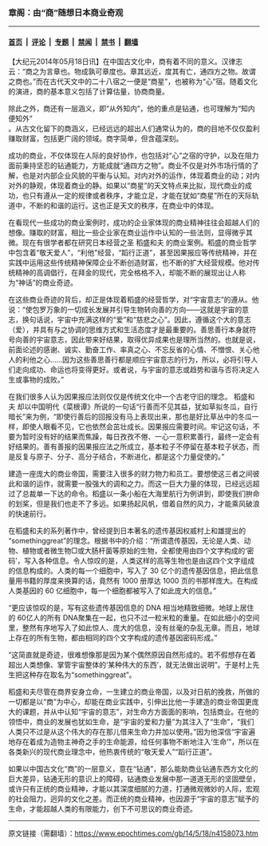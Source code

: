### 章阁：由“商”随想日本商业奇观

---

#### [首页](../../../..?n4158073) &nbsp;|&nbsp; [评论](../../../../../epoch-comment?n4158073) &nbsp;|&nbsp; [专题](../../../../../epoch-special?n4158073) &nbsp;|&nbsp; [禁闻](../../../../../epoch-news?n4158073) &nbsp;|&nbsp; [禁书](../../../../../books?n4158073) &nbsp;|&nbsp; [翻墙](https://github.com/gfw-breaker/nogfw/blob/master/README.md?n4158073)


<div class="post_content" id="artbody" itemprop="articleBody">
 <!-- article content begin -->
 <p>
  【大纪元2014年05月18日讯】在中国古文化中，商有着不同的意义。汉律志云：“商之为言章也。物成孰可章度也。章其远近，度其有亡，通四方之物。故谓之商也。”而在古代天文中的二十八宿之一便是“商星”，也被称为“心”宿。随着文化的演进，商的基本意义包括了计算估量，协商商量。
 </p>
 <p>
  除此之外，商还有一层涵义，即“从外知内”，他的重点是钻通，也可理解为“知内便知外”
  <br/>
  。从古文化留下的商涵义，已经远远的超出人们通常认为的，商的目地不仅仅盈利赚取财富，包括更广阔的领域。商字简单，但含蕴深刻。
 </p>
 <p>
  成功的商业，不仅体现在人际的良好协作，也包括对“心”之宿的守护，以及在阻力面前秉持坚忍的钻通能力，方能成就“通四方之物”。商业不仅是对外市场行情的了解，也是对内部企业风貌的平衡与认知。对内对外的运作，体现着商业的动；对内对外的静观，体现着商业的静。如果以“商星”的天文特点来比拟，现代商业的成功，也只有遵从一定的规律或者秩序，才能立足，才能在犹如“商星”所在的天际轨道中，不断的和谐的运行。这也正是天文的秩序，在商业中的体现。
 </p>
 <p>
  在看现代一些成功的商业案例时，成功的企业家体现的商业精神往往会超越人们的想像。赚取的财富，相比一些企业家在商业运作中认知的一些法则，显得微乎其微。现在有很学者都在研究日本经营之圣
  <ok href="https://www.epochtimes.com/gb/tag/%E7%A8%BB%E7%9B%9B%E5%92%8C%E5%A4%AB.html">
   稻盛和夫
  </ok>
  的商业案例。稻盛的商业哲学中包含着“敬天爱人”，“利他”经营，“蹈行正道”，甚至因果报应等传统精神，并在实践中运用这些传统精神保障企业不断创造财富，也不断的扩大经营规模。他对传统精神的高调倡行，在拜金的现代，完全格格不入，却能不断的展现出让人称为“神话”的商业奇迹。
 </p>
 <p>
  在这些商业奇迹的背后，却正是体现着稻盛的经营哲学，对“宇宙意志”的遵从。他说：“使包罗万象的一切成长发展并引导生物转向善的方向——这就是宇宙的意志，换句话说，宇宙中充满这样的“爱”和“慈悲之心”。因此，遵循这个大的意志（爱），并具有与之协调的思维方式和生活态度才是最重要的。善思善行本身就符号向善的宇宙意志，因此带来好结果，取得优异成果也是理所当然的。也就是说，前面论述的感谢、诚实、勤奋工作、率真之心、不忘反省的心情、不憎恨、关心他人的利他之心……因为这些善思善行都是顺应宇宙意志的行为，所以，必将引导人们走向成功、命运也将变得更好。或者说，与宇宙的意志或趋势和谐与否将决定人生或事物的成败。”
 </p>
 <p>
  在我们很多人认为因果报应法则仅仅是传统文化中一个古老守旧的理念。
  <ok href="https://www.epochtimes.com/gb/tag/%E7%A8%BB%E7%9B%9B%E5%92%8C%E5%A4%AB.html">
   稻盛和夫
  </ok>
  却以中国明代《菜根谭》所说的一句话“行善而不见其益，犹如草拟冬瓜，自行暗长”来为例，“即使行善后的回报没有马上表现出来，那也是好比草丛中的冬瓜一样，即使人眼看不见，它也依然会茁壮成长。因果报应需要时间。牢记这句话，不要为暂时没有好的结果而焦躁，每日孜孜不倦、一心一意积累善行，最终一定会有好结果的。善有善报的因果报应法之所成立，基本粒子不停留在基本粒子状态，而是反复与原子、分子、高分子结合，不断进化，都是这个力量促使的。”
 </p>
 <p>
  建造一座庞大的商业帝国，需要注入很多的财力物力和员工。要想使这三者之间彼此和谐的运作，就需要一股强大的调和之力。而这一巨大力量的体现，已经远远超过了总裁单一下达的命令。稻盛以一条小船在大海里航行为例讲到，即使我们拚命的划桨，但是我们也走不了多远。如果扬起风帆，借着自然的风力，才能乘风破浪的快速前行。
 </p>
 <p>
  在稻盛和夫的系列著作中，曾经提到日本著名的遗传基因权威村上和雄提出的 “somethinggreat”的理念。根据书中的介绍：“所谓遗传基因，无论是人类、动物、植物或者微生物□或大肠杆菌等原始的生物，全都使用由四个文字构成的‘密码’，写入各种信息。令人惊叹的是，人类这样的高等生物也是由这四个文字组成的信息构成的。人类的每一个细胞中，写入了 30 亿个的遗传基因信息，把此信息量用书籍的厚度来换算的话，竟然有 1000 册厚达 1000 页的书那样庞大。在构成人类基因的 60 亿细胞中，每一个细胞都被写入了如此庞大的信息。”
 </p>
 <p>
  “更应该惊叹的是，写有这些遗传基因信息的 DNA 相当地精致细微。地球上居住的 60亿人的所有 DNA聚集在一起，也只不过一粒米粒的重量。在如此细小的空间里，整然有序地写入了如此惊人、庞大的信息，没有丝毫的杂乱无章。而且，地球上存在的所有生物，都由相同的四个文字构成的遗传基因密码形成。”
 </p>
 <p>
  “这简直就是奇迹，很难想像那是因为某个偶然原因自然形成的。若不假想存在着超出人类想像、掌管宇宙整体的‘某种伟大的东西’，就无法做出说明”。于是村上先生把这种存在取名为“somethinggreat”。
 </p>
 <p>
  稻盛和夫尽管在商界安身立命，一生建立的商业帝国，以及对日航的挽救，所做的一切都是以“商”为中心，却能在商业实践中，引伸出比他一手建造的商业帝国更庞大的课题，并从中认知“宇宙的意志”，对生命方方面面的影响，包括商业。在他的领悟中，商业的发展也犹如生命，是“宇宙的爱和力量”为其注入了“生命”，“我们人类只不过是从这个伟大的存在那儿借来生命力并加以使用。”因为他深信“宇宙遍地存在着成为造物主神奇之手的生命能源，给任何事物不断地注入‘生命’”，所以在各类新兴的现代商业理念中，他热衷传统的“敬天爱人”“蹈行正道”。
 </p>
 <p>
  如果以中国古文化“商”的一层意义，意在“钻通”，那么能助商业钻通东西方文化的巨大差异，钻通无形的意识上的障碍，钻通商业发展中那一道道无形的坚固壁垒，或许只有正统的商业精神，才能以其深度细腻的力道，打通微观微妙的人际，宏观的社会阻力，迥异的文化之差。而正统的商业精神，也因源于“宇宙的意志”赋予的生命，才能超越人类的有限能力，创下不可思议的商业奇迹。
 </p>
 <!-- article content end -->
 <div id="below_article_ad">
 </div>
</div>


---

原文链接（需翻墙）：https://www.epochtimes.com/gb/14/5/18/n4158073.htm